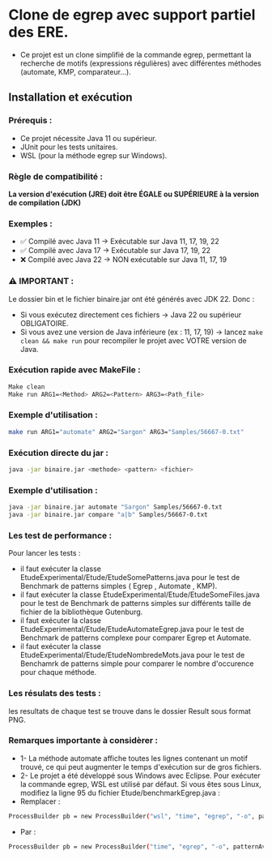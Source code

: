 # Clone de egrep avec support partiel des ERE.
- Ce projet est un clone simplifié de la commande egrep, permettant la recherche de motifs (expressions régulières) avec différentes méthodes (automate, KMP, comparateur...).

## Installation et exécution

### Prérequis :
- Ce projet nécessite Java 11 ou supérieur.
- JUnit pour les tests unitaires.
- WSL (pour la méthode egrep sur Windows).

### Règle de compatibilité :
**La version d'exécution (JRE) doit être ÉGALE ou SUPÉRIEURE à la version de compilation (JDK)**

### Exemples :
- ✅ Compilé avec Java 11 → Exécutable sur Java 11, 17, 19, 22
- ✅ Compilé avec Java 17 → Exécutable sur Java 17, 19, 22  
- ❌ Compilé avec Java 22 → NON exécutable sur Java 11, 17, 19

### ⚠ IMPORTANT :
Le dossier bin et le fichier binaire.jar ont été générés avec JDK 22.
Donc :
- Si vous exécutez directement ces fichiers → Java 22 ou supérieur OBLIGATOIRE.
- Si vous avez une version de Java inférieure (ex : 11, 17, 19) → lancez `make clean && make run`
  pour recompiler le projet avec VOTRE version de Java.

### Exécution rapide avec MakeFile :
```bash
Make clean
Make run ARG1=<Method> ARG2=<Pattern> ARG3=<Path_file>
```
### Exemple d'utilisation :
```bash
make run ARG1="automate" ARG2="Sargon" ARG3="Samples/56667-0.txt"
```

### Exécution directe du jar : 
```bash
java -jar binaire.jar <methode> <pattern> <fichier>
```

### Exemple d'utilisation :
```bash
java -jar binaire.jar automate "Sargon" Samples/56667-0.txt
java -jar binaire.jar compare "a|b" Samples/56667-0.txt
```

### Les test de performance : 
Pour lancer les tests : 
-  il faut exécuter la classe EtudeExperimental/Etude/EtudeSomePatterns.java pour le test de Benchmark de patterns simples ( Egrep , Automate , KMP).
-  il faut exécuter la classe EtudeExperimental/Etude/EtudeSomeFiles.java pour le test de Benchmark de patterns simples sur différents taille de fichier de la bibliothèque Gutenburg.
-  il faut exécuter la classe EtudeExperimental/Etude/EtudeAutomateEgrep.java pour le test de Benchmark de patterns complexe pour comparer Egrep et Automate. 
-  il faut exécuter la classe EtudeExperimental/Etude/EtudeNombredeMots.java pour le test de Benchamrk de patterns simple pour comparer le nombre d'occurence pour chaque méthode.

### Les résulats des tests : 
les resultats de chaque test se trouve dans le dossier Result sous format PNG.


### Remarques importante à considèrer : 
- 1- La méthode automate affiche toutes les lignes contenant un motif trouvé, ce qui peut augmenter le temps d'exécution sur de gros fichiers.
- 2- Le projet a été développé sous Windows avec Eclipse. Pour exécuter la commande egrep, WSL est utilisé par défaut. Si vous êtes sous Linux, modifiez la ligne 95 du fichier Etude/benchmarkEgrep.java :
-  Remplacer :

```bash
ProcessBuilder pb = new ProcessBuilder("wsl", "time", "egrep", "-o", patternAvecGuillemets, fichier);
```
- Par :

```bash
ProcessBuilder pb = new ProcessBuilder("time", "egrep", "-o", patternAvecGuillemets, fichier);
```


